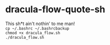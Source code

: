 # dracula-flow-quote-sh
This sh*t ain't nothin' to me man!\
`cp ~/.bashrc ~/.bashrcbackup`\
`chmod +x dracula_flow.sh`\
`./dracula_flow.sh`

